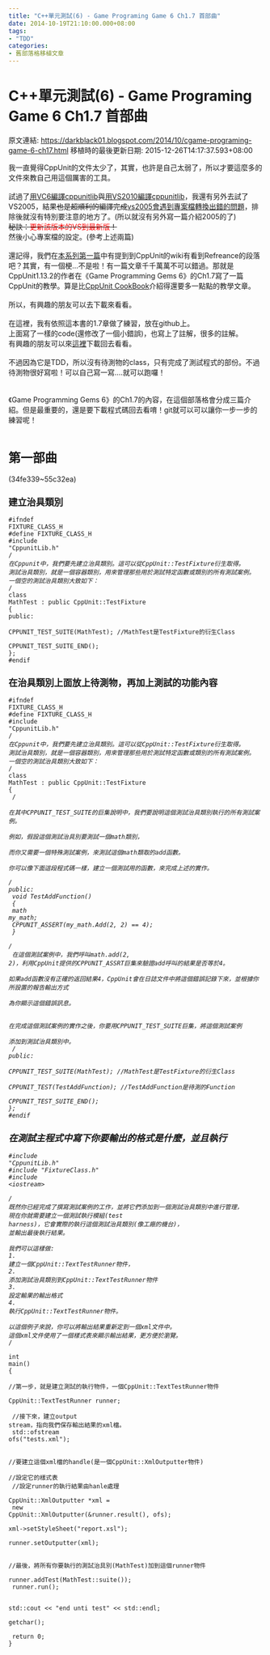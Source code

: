 ```yaml
---
title: "C++單元測試(6) - Game Programing Game 6 Ch1.7 首部曲"
date: 2014-10-19T21:10:00.000+08:00
tags: 
- "TDD"
categories:
- 舊部落格移植文章
---
```


# C++單元測試(6) - Game Programing Game 6 Ch1.7 首部曲

原文連結: https://darkblack01.blogspot.com/2014/10/cgame-programing-game-6-ch17.html
移植時的最後更新日期: 2015-12-26T14:17:37.593+08:00

我一直覺得CppUnit的文件太少了，其實，也許是自己太弱了，所以才要這麼多的文件來教自己用這個厲害的工具。<br /><br />試過了<a href="http://darkblack01.blogspot.tw/2014/08/c3-vc6-cppunit.html">用VC6編譯cppunitlib</a>與<a href="http://darkblack01.blogspot.tw/2014/09/c4-vs2010-cppunit.html">用VS2010編譯cppunitlib</a>，我還有另外去試了VS2005，結果<strike>也是超順利的編譯完成</strike><a href="http://darkblack01.blogspot.tw/2015/05/c7-vs2005.html" target="_blank">vs2005會遇到專案檔轉換出錯的問題</a>，排除後就沒有特別要注意的地方了。(所以就沒有另外寫一篇介紹2005的了)<br /><strike>秘訣：<span style="color: red;">更新該版本的VS到最新版</span>！</strike><br />然後小心專案檔的設定。(參考上述兩篇)<br /><br />還記得，我們在<a href="http://darkblack01.blogspot.tw/2014/07/cppunit.html" target="_blank">本系列第一篇</a>中有提到到CppUnit的wiki有看到Refreance的段落吧？其實，有一個梗...不是啦！有一篇文章千千萬萬不可以錯過。那就是CppUnit1.13.2的作者在《Game Programming Gems 6》的Ch1.7寫了一篇CppUnit的教學。算是比<a href="http://cppunit.sourceforge.net/doc/1.8.0/cppunit_cookbook.html" target="_blank">CppUnit CookBook</a>介紹得還要多一點點的教學文章。<br /><br />所以，有興趣的朋友可以去下載來看看。<br /><br />在這裡，我有依照這本書的1.7章做了練習，放在github上。<br />上面寫了一樣的code(還修改了一個小錯誤)，也寫上了註解，很多的註解。<br />有興趣的朋友可以來<a href="https://github.com/dwatow/gpg6_ch1_7/" target="_blank">這裡</a>下載回去看看。<br /><br />不過因為它是TDD，所以沒有待測物的class，只有完成了測試程式的部份。不過待測物很好寫啦！可以自己寫一寫....就可以跑囉！<br /><br /><br />《Game Programming Gems 6》的Ch1.7的內容，在這個部落格會分成三篇介紹。但是最重要的，還是要下載程式碼回去看唷！git就可以可以讓你一步一步的練習呢！<br /><br /><h2><span style="font-size: x-large;">第一部曲</span></h2>(34fe339~55c32ea)<br /><h3><span style="font-size: large;">建立治具類別</span></h3><pre class="prettyprint"><code>#ifndef FIXTURE_CLASS_H<br />#define FIXTURE_CLASS_H<br />#include "CppunitLib.h"<br />/*<br />在Cppunit中，我們要先建立治具類別。這可以從CppUnit::TestFixture衍生取得。<br />測試治具類別，就是一個容器類別，用來管理那些用於測試特定函數或類別的所有測試案例。<br />一個空的測試治具類別大致如下：<br />*/<br />class MathTest : public CppUnit::TestFixture<br />{<br />public:<br />    CPPUNIT_TEST_SUITE(MathTest);   //MathTest是TestFixture的衍生Class<br />    CPPUNIT_TEST_SUITE_END();<br />};<br />#endif</code></pre><h3><span style="font-size: large;">在治具類別上面放上待測物，再加上測試的功能內容</span></h3><pre class="prettyprint"><code>#ifndef FIXTURE_CLASS_H<br />#define FIXTURE_CLASS_H<br />#include "CppunitLib.h"<br />/*<br />在Cppunit中，我們要先建立治具類別。這可以從CppUnit::TestFixture衍生取得。<br />測試治具類別，就是一個容器類別，用來管理那些用於測試特定函數或類別的所有測試案例。<br />一個空的測試治具類別大致如下：<br />*/<br />class MathTest : public CppUnit::TestFixture<br />{<br />    /*<br />    在其中CPPUNIT_TEST_SUITE的巨集說明中，我們要說明這個測試治具類別執行的所有測試案例。<br />    例如，假設這個測試治具別要測試一個math類別，<br />    而你又需要一個特殊測試案例，來測試這個math類取的add函數。<br />    你可以像下面這段程式碼一樣，建立一個測試用的函數，來完成上述的實作。<br />    */<br />public:<br />    void TestAddFunction()<br />    {<br />        math my_math;<br />        CPPUNIT_ASSERT(my_math.Add(2, 2) == 4);<br />    }<br />    /*<br />    在這個測試案例中，我們呼叫math.add(2, 2)，利用CppUnit提供的CPPUNIT_ASSRT巨集來驗證add呼叫的結果是否等於4。<br />    如果add函數沒有正確的返回結果4，CppUnit會在日誌文件中將這個錯誤記錄下來，並根據你所設置的報告輸出方式<br />    為你顯示這個錯誤訊息。<br /><br />    在完成這個測試案例的實作之後，你要用CPPUNIT_TEST_SUITE巨集，將這個測試案例<br />    添加到測試治具類別中。<br />    */<br />public:<br />    CPPUNIT_TEST_SUITE(MathTest);   //MathTest是TestFixture的衍生Class<br />    CPPUNIT_TEST(TestAddFunction);  //TestAddFunction是待測的Function<br />    CPPUNIT_TEST_SUITE_END();<br />};<br />#endif</code></pre><h3><span style="font-size: large;">在測試主程式中寫下你要輸出的格式是什麼，並且執行</span></h3><pre class="prettyprint"><code>#include "CppunitLib.h"<br />#include "FixtureClass.h"<br />#include &lt;iostream&gt;<br /><br />/*<br />既然你已經完成了撰寫測試案例的工作，並將它們添加到一個測試治具類別中進行管理，<br />現在你就需要建立一個測試執行模組(test harness)，它會實際的執行這個測試治具類別(像工廠的機台)，<br />並輸出最後執行結果。<br /><br />我們可以這樣做:<br />1. 建立一個CppUnit::TextTestRunner物件，<br />2. 添加測試治具類別到CppUnit::TextTestRunner物件<br />3. 設定輸果的輸出格式<br />4. 執行CppUnit::TextTestRunner物件。<br /><br />以這個例子來說，你可以將輸出結果重新定到一個xml文件中。<br />這個xml文件使用了一個樣式表來顯示輸出結果，更方便於瀏覽。<br />*/<br /><br />int main()<br />{<br /> //第一步，就是建立測試的執行物件，一個CppUnit::TextTestRunner物件<br /> CppUnit::TextTestRunner runner;<br /> <br /> //接下來，建立output stream，指向我們保存輸出結果的xml檔。<br /> std::ofstream ofs("tests.xml");<br /><br /> //要建立這個xml檔的handle(是一個CppUnit::XmlOutputter物件)<br /> //設定它的樣式表<br /> //設定runner的執行結果由hanle處理<br /> CppUnit::XmlOutputter *xml =<br />  new CppUnit::XmlOutputter(&amp;runner.result(), ofs);<br /> xml-&gt;setStyleSheet("report.xsl");<br /> runner.setOutputter(xml);<br /><br /> //最後，將所有你要執行的測試治具別(MathTest)加到這個runner物件<br /> runner.addTest(MathTest::suite());<br /> runner.run();<br /><br /> std::cout &lt;&lt; "end unti test" &lt;&lt; std::endl;<br /> getchar();<br /><br /> return 0;<br />}</code></pre><br />
